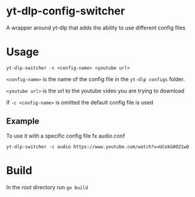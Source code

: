 # yt-dlp-config-switcher
A wrapper around yt-dlp that adds the ability to use different config files

# Usage
`yt-dlp-switcher -c <config-name> <youtube url>`

`<config-name>` is the name of the config file in the `yt-dlp configs` folder.

`<youtube url>` is the url to the youtube video you are trying to download

If `-c <config-name>` is omitted the default config file is used

## Example
To use it with a specific config file fx audio.conf

`yt-dlp-switcher -c audio https://www.youtube.com/watch?v=UCekG0O21wQ`

# Build
In the root directory run `go build`
